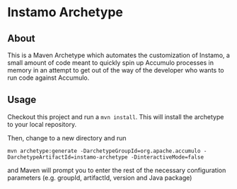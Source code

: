<!--
 Licensed to the Apache Software Foundation (ASF) under one or more
 contributor license agreements.  See the NOTICE file distributed with
 this work for additional information regarding copyright ownership.
 The ASF licenses this file to You under the Apache License, Version 2.0
 (the "License"); you may not use this file except in compliance with
 the License.  You may obtain a copy of the License at

     http://www.apache.org/licenses/LICENSE-2.0

 Unless required by applicable law or agreed to in writing, software
 distributed under the License is distributed on an "AS IS" BASIS,
 WITHOUT WARRANTIES OR CONDITIONS OF ANY KIND, either express or implied.
 See the License for the specific language governing permissions and
 limitations under the License.
-->

Instamo Archetype
=======

About
-----------
This is a Maven Archetype which automates the customization of Instamo, a small
amount of code meant to quickly spin up Accumulo processes in memory in an
attempt to get out of the way of the developer who wants to run code against
Accumulo.

Usage
-----------
Checkout this project and run a `mvn install`. This will install the archetype
to your local repository.

Then, change to a new directory and run 

`mvn archetype:generate -DarchetypeGroupId=org.apache.accumulo -DarchetypeArtifactId=instamo-archetype -DinteractiveMode=false`

and Maven will prompt you to enter the rest of the necessary configuration
parameters (e.g. groupId, artifactId, version and Java package)
